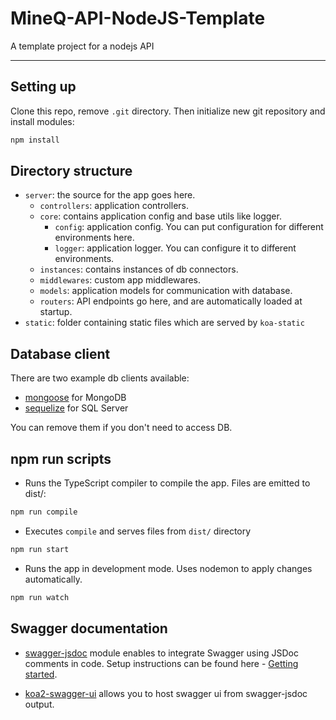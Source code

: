 # MineQ-API-NodeJS-Template
A template project for a nodejs API
***
## Setting up

Clone this repo, remove `.git` directory. Then initialize new git repository and install modules:
```bash
npm install
```

## Directory structure

* `server`: the source for the app goes here.
  * `controllers`: application controllers.
  * `core`: contains application config and base utils like logger.
    * `config`: application config. You can put configuration for different environments here.
    * `logger`: application logger. You can configure it to different environments.
  * `instances`: contains instances of db connectors.
  * `middlewares`: custom app middlewares.
  * `models`: application models for communication with database.
  * `routers`: API endpoints go here, and are automatically loaded at startup.
* `static`: folder containing static files which are served by `koa-static` 

## Database client
  There are two example db clients available: 
  * [mongoose](https://www.npmjs.com/package/mongoose) for MongoDB
  * [sequelize](https://www.npmjs.com/package/sequelize) for SQL Server
 
  You can remove them if you don't need to access DB.

## npm run scripts
  * Runs the TypeScript compiler to compile the app. Files are emitted to dist/:
  ```bash
  npm run compile
  ```
  * Executes ```compile``` and serves files from ```dist/``` directory
  ```bash
  npm run start
  ```
  * Runs the app in development mode. Uses nodemon to apply changes automatically.

  ```bash
  npm run watch
  ```

## Swagger documentation

* [swagger-jsdoc](https://www.npmjs.com/package/swagger-jsdoc) module enables to integrate Swagger using JSDoc comments in code. Setup instructions can be found here - [Getting started](https://github.com/Surnet/swagger-jsdoc/blob/HEAD/docs/GETTING-STARTED.md).

* [koa2-swagger-ui](https://www.npmjs.com/package/koa2-swagger-ui) allows you to host swagger ui from swagger-jsdoc output.
